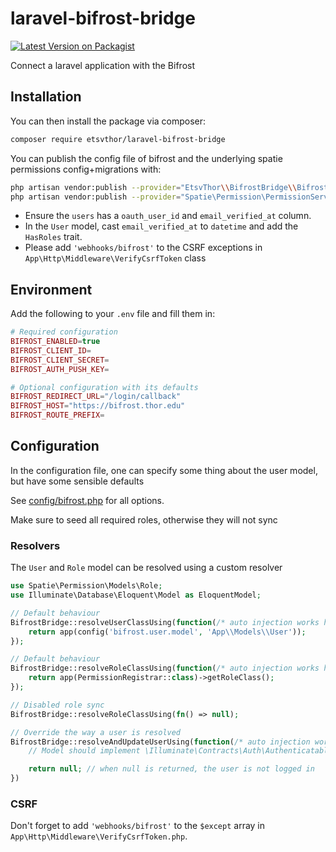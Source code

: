 # laravel-bifrost-bridge
[![Latest Version on Packagist](https://img.shields.io/packagist/v/etsvthor/laravel-bifrost-bridge.svg?style=flat-square)](https://packagist.org/packages/etsvthor/laravel-bifrost-bridge)

Connect a laravel application with the Bifrost

## Installation

You can then install the package via composer:

```bash
composer require etsvthor/laravel-bifrost-bridge
```

You can publish the config file of bifrost and the underlying spatie permissions config+migrations with:
```bash
php artisan vendor:publish --provider="EtsvThor\\BifrostBridge\\BifrostBridgeServiceProvider" --tag="bifrost-config"
php artisan vendor:publish --provider="Spatie\Permission\PermissionServiceProvider"
```

- Ensure the `users` has a `oauth_user_id` and `email_verified_at` column.
- In the `User` model, cast `email_verified_at` to `datetime` and add the `HasRoles` trait.
- Please add `'webhooks/bifrost'` to the CSRF exceptions in `App\Http\Middleware\VerifyCsrfToken` class

## Environment
Add the following to your `.env` file and fill them in:
```php
# Required configuration
BIFROST_ENABLED=true
BIFROST_CLIENT_ID=
BIFROST_CLIENT_SECRET=
BIFROST_AUTH_PUSH_KEY=

# Optional configuration with its defaults
BIFROST_REDIRECT_URL="/login/callback"
BIFROST_HOST="https://bifrost.thor.edu"
BIFROST_ROUTE_PREFIX=
```

## Configuration
In the configuration file, one can specify some thing about the user model, but have some sensible defaults

See [config/bifrost.php](config/bifrost.php) for all options.

Make sure to seed all required roles, otherwise they will not sync

### Resolvers
The `User` and `Role` model can be resolved using a custom resolver

```php
use Spatie\Permission\Models\Role;
use Illuminate\Database\Eloquent\Model as EloquentModel;

// Default behaviour
BifrostBridge::resolveUserClassUsing(function(/* auto injection works here */): EloquentModel {
    return app(config('bifrost.user.model', 'App\\Models\\User'));
});

// Default behaviour
BifrostBridge::resolveRoleClassUsing(function(/* auto injection works here */): Role {
    return app(PermissionRegistrar::class)->getRoleClass();
});

// Disabled role sync
BifrostBridge::resolveRoleClassUsing(fn() => null);

// Override the way a user is resolved
BifrostBridge::resolveAndUpdateUserUsing(function(/* auto injection works here */, BifrostUserData $data): ?EloquentModel {
    // Model should implement \Illuminate\Contracts\Auth\Authenticatable

    return null; // when null is returned, the user is not logged in
})
```

### CSRF
Don't forget to add `'webhooks/bifrost'` to the `$except` array in `App\Http\Middleware\VerifyCsrfToken.php`. 
